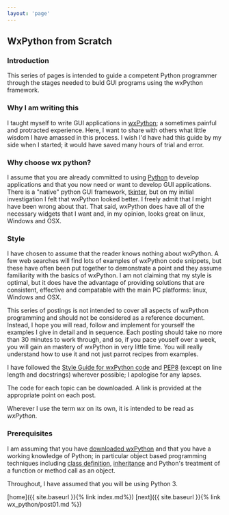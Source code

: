 ```yaml
---
layout: 'page'
---
```

## WxPython from Scratch

### Introduction

This series of pages is intended to guide a competent Python programmer
through the stages needed to buld GUI programs using the wxPython
framework.

### Why I am writing this

I taught myself to write GUI applications in
[wxPython](https://www.wxpython.org/); a sometimes painful and
protracted experience. Here, I want to share with others what little
wisdom I have amassed in this process. I wish I'd have had this guide by
my side when I started; it would have saved many hours of trial and
error.

### Why choose wx python?

I assume that you are already committed to using
[Python](https://www.python.org/) to develop applications and that you
now need or want to develop GUI applications. There is a "native" python
GUI framework, [tkinter](https://docs.python.org/3/library/tk.html), but
on my initial investigation I felt that wxPython looked better. I freely
admit that I might have been wrong about that. That said, wxPython does
have all of the necessary widgets that I want and, in my opinion, looks
great on linux, Windows and OSX.

### Style

I have chosen to assume that the reader knows nothing about wxPython. A
few web searches will find lots of examples of wxPython code snippets,
but these have often been put together to demonstrate a point and they
assume familiarity with the basics of wxPython. I am not claiming that
my style is optimal, but it does have the advantage of providing
solutions that are consistent, effective and compatable with the main PC
platforms: linux, Windows and OSX.

This series of postings is not intended to cover all aspects of wxPython
programming and should not be considered as a reference document.
Instead, I hope you will read, follow and implement for yourself the
examples I give in detail and in sequence. Each posting should take no
more than 30 minutes to work through, and so, if you pace youself over a
week, you will gain an mastery of wxPython in very little time. You will
really understand how to use it and not just parrot recipes from
examples.

I have followed the [Style Guide for wxPython
code](https://wiki.wxpython.org/wxPython%20Style%20Guide) and
[PEP8](https://www.python.org/dev/peps/pep-0008/) (except on line length
and docstrings) wherever possible; I apologise for any lapses.

The code for each topic can be downloaded. A link is provided at the
appropriate point on each post.

Wherever I use the term *wx* on its own, it is intended to be read as *wxPython*.

### Prerequisites

I am assuming that you have [downloaded
wxPython](https://wxpython.org/pages/downloads/index.html) and that you
have a working knowledge of Python; in particular object based
programming techniques including [class
definition](https://docs.python.org/3/tutorial/classes.html),
[inheritance](https://docs.python.org/3/tutorial/classes.html#inheritance)
and Python's treatment of a function or method call as an object.

Throughout, I have assumed that you will be using Python 3.

[home]({{ site.baseurl }}{% link index.md%}) [next]({{ site.baseurl }}{% link wx_python/post01.md %})